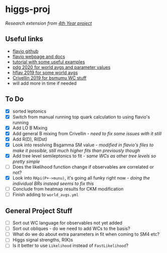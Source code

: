 # higgs-proj

_Research extension from [4th Year project](https://github.com/mbr-phys/cpviolation)_

## Useful links
- [flavio github](https://github.com/flav-io/flavio)
- [flavio webpage and docs](https://flav-io.github.io)
- [tutorial with some useful examples](https://github.com/DavidMStraub/flavio-tutorial)
- [pdg 2020 for world avgs and parameter values](http://pdg.lbl.gov/)
- [hflav 2019 for some world avgs](https://arxiv.org/pdf/1909.12524.pdf)
- [Crivellin 2019 for bsmumu WC stuff](https://arxiv.org/pdf/1903.10440.pdf)
- will add more in time if needed

## To Do

- [x] sorted leptonics 
- [x] Switch from manual running top quark calculation to using flavio's running 
- [x] Add LO B Mixing 
- [x] Add general B mixing from Crivellin - _need to fix some issues with it still_
- [x] Add R(D), R(Dst) 
- [x] Look into resolving Bsgamma SM value - _modified in flavio's files to make it possible, still much higher fits than previously though_
- [x] Add tree level semileptonics to fit - _same WCs as other tree levels so pretty simple_
- [ ] Does the likelihood function change if observables are correlated or not?
- [x] Look into `RKpi(P+->munu)`, it's going all funky right now - _doing the individual BRs instead seems to fix this_
- [ ] Conclude from heatmap results for CKM modification
- [ ] Finish adding to `world_avgs.yml`

## General Project Stuff

- [ ] Sort out WC language for observables not yet added
- [ ] Sort out obliques - do we need to add WCs to the basis?
- [ ] What do we do about extra parameters in fit when coming to SM4 etc?
- [ ] Higgs signal strengths, R(K)s
- [ ] Is it better to use `Likelihood` instead of `FastLikelihood`?
